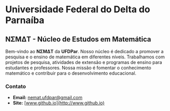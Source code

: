# Universidade Federal do Delta do Parnaíba

## N&Sigma;M&Delta;T - Núcleo de Estudos em Matemática

Bem-vindo ao **N&Sigma;M&Delta;T** da **UFDPar**. Nosso núcleo é dedicado a promover a pesquisa e o ensino de matemática em diferentes níveis. Trabalhamos com projetos de pesquisa, atividades de extensão e programas de ensino para estudantes e professores. Nossa missão é fomentar o conhecimento matemático e contribuir para o desenvolvimento educacional.

### Contato

- **Email:** [nemat.ufdpar@gmail.com](mailto:nemat.ufdpar@gmail.com)
- **Site:** [www.github.io](http://www.github.io)
